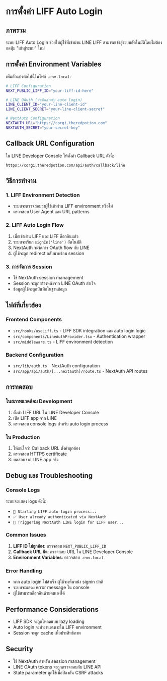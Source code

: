 # การตั้งค่า LIFF Auto Login

## ภาพรวม

ระบบ LIFF Auto Login ช่วยให้ผู้ใช้ที่เข้าผ่าน LINE LIFF สามารถเข้าสู่ระบบอัตโนมัติโดยไม่ต้องกดปุ่ม "เข้าสู่ระบบ" ใหม่

## การตั้งค่า Environment Variables

เพิ่มตัวแปรต่อไปนี้ในไฟล์ `.env.local`:

```bash
# LIFF Configuration
NEXT_PUBLIC_LIFF_ID="your-liff-id-here"

# LINE OAuth (จำเป็นสำหรับ auto login)
LINE_CLIENT_ID="your-line-client-id"
LINE_CLIENT_SECRET="your-line-client-secret"

# NextAuth Configuration
NEXTAUTH_URL="https://corgi.theredpotion.com"
NEXTAUTH_SECRET="your-secret-key"
```

## Callback URL Configuration

ใน LINE Developer Console ให้ตั้งค่า Callback URL ดังนี้:

```
https://corgi.theredpotion.com/api/auth/callback/line
```

## วิธีการทำงาน

### 1. LIFF Environment Detection
- ระบบจะตรวจสอบว่าผู้ใช้เข้าผ่าน LIFF environment หรือไม่
- ตรวจสอบ User Agent และ URL patterns

### 2. LIFF Auto Login Flow
1. เมื่อเข้าผ่าน LIFF และ LIFF ล็อกอินแล้ว
2. ระบบจะเรียก `signIn('line')` อัตโนมัติ
3. NextAuth จะจัดการ OAuth flow กับ LINE
4. ผู้ใช้จะถูก redirect กลับมาพร้อม session

### 3. การจัดการ Session
- ใช้ NextAuth session management
- Session จะถูกสร้างหลังจาก LINE OAuth สำเร็จ
- ข้อมูลผู้ใช้จะถูกบันทึกในฐานข้อมูล

## ไฟล์ที่เกี่ยวข้อง

### Frontend Components
- `src/hooks/useLiff.ts` - LIFF SDK integration และ auto login logic
- `src/components/LineAuthProvider.tsx` - Authentication wrapper
- `src/middleware.ts` - LIFF environment detection

### Backend Configuration
- `src/lib/auth.ts` - NextAuth configuration
- `src/app/api/auth/[...nextauth]/route.ts` - NextAuth API routes

## การทดสอบ

### ในสภาพแวดล้อม Development
1. ตั้งค่า LIFF URL ใน LINE Developer Console
2. เปิด LIFF app จาก LINE
3. ตรวจสอบ console logs สำหรับ auto login process

### ใน Production
1. ให้แน่ใจว่า Callback URL ตั้งค่าถูกต้อง
2. ตรวจสอบ HTTPS certificate
3. ทดสอบจาก LINE app จริง

## Debug และ Troubleshooting

### Console Logs
ระบบจะแสดง logs ดังนี้:
- `🔄 Starting LIFF auto login process...`
- `✅ User already authenticated via NextAuth`
- `🔗 Triggering NextAuth LINE login for LIFF user...`

### Common Issues
1. **LIFF ID ไม่ถูกต้อง**: ตรวจสอบ `NEXT_PUBLIC_LIFF_ID`
2. **Callback URL ผิด**: ตรวจสอบ URL ใน LINE Developer Console
3. **Environment Variables**: ตรวจสอบ `.env.local`

### Error Handling
- หาก auto login ไม่สำเร็จ ผู้ใช้จะเห็นหน้า signin ปกติ
- ระบบจะแสดง error message ใน console
- ผู้ใช้สามารถล็อกอินด้วยตนเองได้

## Performance Considerations

- LIFF SDK จะถูกโหลดแบบ lazy loading
- Auto login จะทำงานเฉพาะใน LIFF environment
- Session จะถูก cache เพื่อประสิทธิภาพ

## Security

- ใช้ NextAuth สำหรับ session management
- LINE OAuth tokens จะถูกตรวจสอบกับ LINE API
- State parameter ถูกใช้เพื่อป้องกัน CSRF attacks
